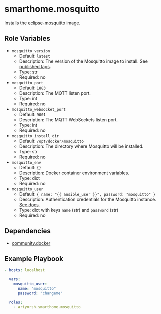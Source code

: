 # smarthome.mosquitto

Installs the <a href="https://github.com/eclipse/mosquitto/tree/master/docker#docker-images" alt target="_blank">eclipse-mosquitto</a> image.

## Role Variables

- `mosquitto_version`
  - Default: `latest`
  - Description: The version of the Mosquitto image to install. See <a href="https://hub.docker.com/_/eclipse-mosquitto/tags" alt target="_blank">published tags</a>.
  - Type: str
  - Required: no
- `mosquitto_port`
  - Default: `1883`
  - Description: The MQTT listen port.
  - Type: int
  - Required: no
- `mosquitto_websocket_port`
  - Default: `9001`
  - Description: The MQTT WebSockets listen port.
  - Type: int
  - Required: no
- `mosquitto_install_dir`
  - Default: `/opt/docker/mosquitto`
  - Description: The directory where Mosquitto will be installed.
  - Type: str
  - Required: no
- `mosquitto_env`
  - Default: `{}`
  - Description: Docker container environment variables.
  - Type: dict
  - Required: no
- `mosquitto_user`
  - Default: `{ name: "{{ ansible_user }}", password: "mosquitto" }`
  - Description: Authentication credentials for the Mosquitto instance. <a href="https://mosquitto.org/documentation/authentication-methods" alt target="_blank">See docs</a>.
  - Type: dict with keys `name` (str) and `password` (str)
  - Required: no

## Dependencies

- <a href="https://docs.ansible.com/ansible/latest/collections/community/docker/index.html" alt target="_blank">community.docker</a>

## Example Playbook

```yaml
- hosts: localhost

  vars:
    mosquitto_user:
      name: "mosquitto"
      password: "changeme"

  roles:
    - artyorsh.smarthome.mosquitto
```
